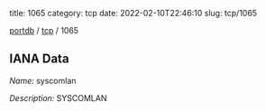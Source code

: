 title: 1065
category: tcp
date: 2022-02-10T22:46:10
slug: tcp/1065

[portdb](/) / [tcp](/category/tcp.html) / 1065


## IANA Data

_Name:_ syscomlan

_Description:_ SYSCOMLAN

